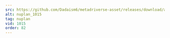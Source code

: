 ```yaml
---
src: https://github.com/Dadaism6/metadriverse-asset/releases/download/assetsv1.0.4/nuplan_1015.mp4
alt: nuplan_1015
tag: nuplan
vid: 1015
order: 82
---
```

